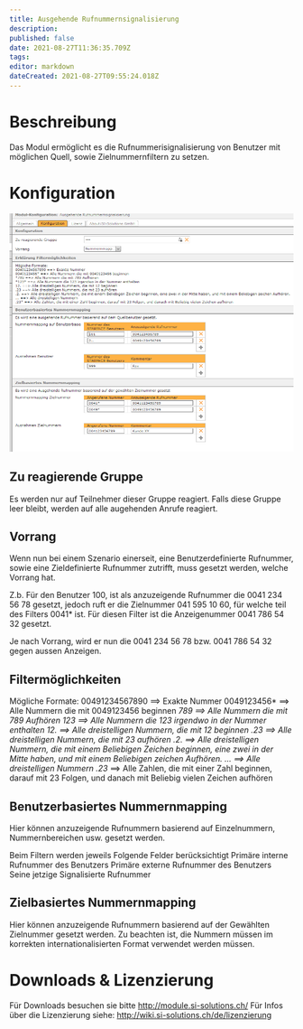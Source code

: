 ```yaml
---
title: Ausgehende Rufnummernsignalisierung
description: 
published: false
date: 2021-08-27T11:36:35.709Z
tags: 
editor: markdown
dateCreated: 2021-08-27T09:55:24.018Z
---
```


# Beschreibung
Das Modul ermöglicht es die Rufnummerisignalisierung von Benutzer mit möglichen Quell, sowie Zielnummernfiltern zu setzen.


# Konfiguration

![1.PNG](/uploads/zielabhaengige-rufnummernsignalisierung/1.PNG)

## Zu reagierende Gruppe
Es werden nur auf Teilnehmer dieser Gruppe reagiert.
Falls diese Gruppe leer bleibt, werden auf alle augehenden Anrufe reagiert.

## Vorrang
Wenn nun bei einem Szenario einerseit, eine Benutzerdefinierte Rufnummer, sowie eine Zieldefinierte Rufnummer zutrifft, muss gesetzt werden, welche Vorrang hat.

Z.b.
Für den Benutzer 100, ist als anzuzeigende Rufnummer die 0041 234 56 78 gesetzt, jedoch ruft er die Zielnummer 041 595 10 60, für welche teil des Filters 0041* ist. Für diesen Filter ist die Anzeigenummer 0041 786 54 32 gesetzt.

Je nach Vorrang, wird er nun die 0041 234 56 78 bzw. 0041 786 54 32 gegen aussen Anzeigen.

## Filtermöglichkeiten
Mögliche Formate:
00491234567890 ==> Exakte Nummer
0049123456* ==> Alle Nummern die mit 0049123456 beginnen
*789 ==> Alle Nummern die mit 789 Aufhören
*123* ==> Alle Nummern die 123 irgendwo in der Nummer enthalten
12. ==> Alle dreistelligen Nummern, die mit 12 beginnen
.23 ==> Alle dreistelligen Nummern, die mit 23 aufhören
.2. ==> Alle dreistelligen Nummern, die mit einem Beliebigen Zeichen beginnen, eine zwei in der Mitte haben, und mit einem Beliebigen zeichen Aufhören.
... ==> Alle dreistelligen Nummern
.23* ==> Alle Zahlen, die mit einer Zahl beginnen, darauf mit 23 Folgen, und danach mit Beliebig vielen Zeichen aufhören 

## Benutzerbasiertes Nummernmapping
Hier können anzuzeigende Rufnummern basierend auf Einzelnummern, Nummernbereichen usw. gesetzt werden.

Beim Filtern werden jeweils Folgende Felder berücksichtigt
Primäre interne Rufnummer des Benutzers
Primäre externe Rufnummer des Benutzers
Seine jetzige Signalisierte Rufnummer

## Zielbasiertes Nummernmapping
Hier können anzuzeigende Rufnummern basierend auf der Gewählten Zielnummer gesetzt werden.
Zu beachten ist, die Nummern müssen im korrekten internationalisierten Format verwendet werden müssen.


# Downloads & Lizenzierung
Für Downloads besuchen sie bitte http://module.si-solutions.ch/
Für Infos über die Lizenzierung siehe: http://wiki.si-solutions.ch/de/lizenzierung